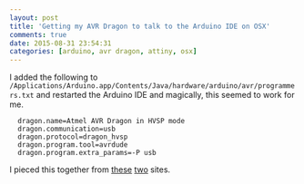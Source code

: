 ```yaml
---
layout: post
title: 'Getting my AVR Dragon to talk to the Arduino IDE on OSX'
comments: true
date: 2015-08-31 23:54:31
categories: [arduino, avr dragon, attiny, osx]
---
```


I added the following to `/Applications/Arduino.app/Contents/Java/hardware/arduino/avr/programmers.txt` and restarted the Arduino IDE and magically, this seemed to work for me.

```
  dragon.name=Atmel AVR Dragon in HVSP mode
  dragon.communication=usb
  dragon.protocol=dragon_hvsp
  dragon.program.tool=avrdude
  dragon.program.extra_params=-P usb
```

I pieced this together from [these](http://fab.cba.mit.edu/classes/863.12/people/charles.fracchia/wk6.html#fabsampler) [two](http://www.instructables.com/id/Add-a-custom-programmer-on-Arduino-IDE/?ALLSTEPS) sites.
